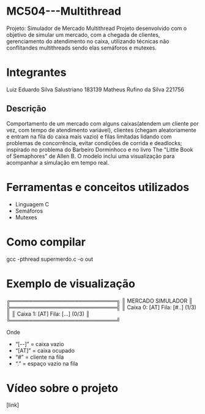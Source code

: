 # MC504---Multithread
Projeto: Simulador de Mercado Multithread
Projeto desenvolvido com o objetivo de simular um mercado, com a chegada de clientes, gerenciamento do atendimento no caixa, utilizando técnicas não conflitandes multithreads sendo elas semáforos e mutexes.

# Integrantes
Luiz Eduardo Silva Salustriano 183139
Matheus Rufino da Silva 221756

## Descrição
Comportamento de um mercado com alguns caixas(atendem um cliente por vez, com tempo de atendimento variável), clientes (chegam aleatoriamente e entram na fila do caixa mais vazio) e filas limitadas lidando com problemas de concorrência, evitar condições de corrida e deadlocks; inspirado no problema do Barbeiro Dorminhoco e no livro The "Little Book of Semaphores" de Allen B. O modelo inclui uma visualização para acompanhar a simulação em tempo real.

# Ferramentas e conceitos utilizados
- Linguagem C
- Semáforos
- Mutexes

# Como compilar
gcc -pthread supermerdo.c -o out

# Exemplo de visualização
╔════════════════════════════╗
║      MERCADO SIMULADOR     ║
╠════════════════════════════╣
║ Caixa 0: [AT] Fila: [#..] (1/3) ║
║ Caixa 1: [AT] Fila: [...] (0/3) ║
╚════════════════════════════╝

Onde 
- “[--]” = caixa vazio
- “[AT]” = caixa ocupado
- “#” = cliente na fila
- “.” =  espaço vazio na fila

# Vídeo sobre o projeto
[link]

